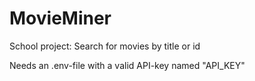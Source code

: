 # MovieMiner
School project: Search for movies by title or id

Needs an .env-file with a valid API-key named "API_KEY"
